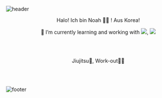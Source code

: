 ![header](https://capsule-render.vercel.app/api?type=slice&color=30A9DE&height=170&section=header)

<p align="center">
Halo! Ich bin Noah 👋🏻 ! Aus Korea!
</p>

<p align="center">
🌱 I’m currently learning and working with <img src="https://img.shields.io/badge/Flutter-02569B?style=flat-square&logo=Flutter&logoColor=white"/></a>, <img src="https://img.shields.io/badge/Ruby on Rails-FF0000?style=flat-square&logo=RubyonRails&logoColor=white"/></a>
</p>



<br>
<br>





<p align="center">
Jiujitsu🥋, Work-out💪🏻
</p>

<p align="center">

</p>



<br>
<br>


![footer](https://capsule-render.vercel.app/api?type=slice&color=EFDC05&height=100&section=footer)
